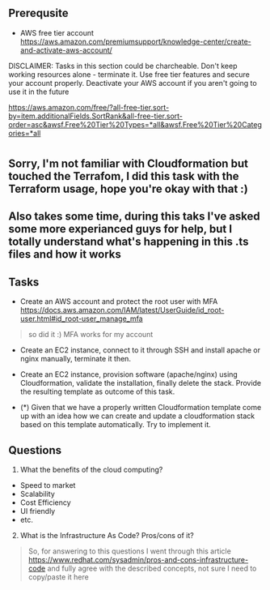 ## Prerequsite

* AWS free tier account https://aws.amazon.com/premiumsupport/knowledge-center/create-and-activate-aws-account/

DISCLAIMER: Tasks in this section could be charcheable. Don't keep working resources alone - terminate it. 
Use free tier features and secure your account properly. Deactivate your AWS account if you aren't going 
to use it in the future 

https://aws.amazon.com/free/?all-free-tier.sort-by=item.additionalFields.SortRank&all-free-tier.sort-order=asc&awsf.Free%20Tier%20Types=*all&awsf.Free%20Tier%20Categories=*all

#

## Sorry, I'm not familiar with Cloudformation but touched the Terrafom, I did this task with the Terraform usage, hope you're okay with that :)

## Also takes some time, during this taks I've asked some more experianced guys for help, but I totally understand what's happening in this .ts files and how it works

## Tasks

* Create an AWS account and protect the root user with MFA https://docs.aws.amazon.com/IAM/latest/UserGuide/id_root-user.html#id_root-user_manage_mfa

> so did it :) MFA works for my account

* Create an EC2 instance, connect to it through SSH and install apache or nginx manually, terminate it then.

* Create an EC2 instance, provision software (apache/nginx) using Cloudformation, validate the installation, finally delete the stack. 
  Provide the resulting template as outcome of this task.

* (*) Given that we have a properly written Cloudformation template come up with an idea how we 
  can create and update a cloudformation stack based on this template automatically. Try to implement it.

## Questions

1. What the benefits of the cloud computing?

* Speed to market
* Scalability
* Cost Efficiency
* UI friendly
* etc.

2. What is the Infrastructure As Code? Pros/cons of it?

> So, for answering to this questions I went through this article https://www.redhat.com/sysadmin/pros-and-cons-infrastructure-code and fully agree with the described concepts, not sure I need to copy/paste it here



